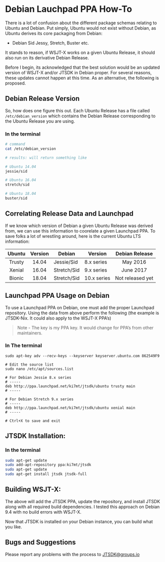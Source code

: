# Debian Lauchpad PPA How-To

There is a lot of confusion about the different package schemas relating to
Ubuntu and Debian. Put simply, Ubuntu would not exist without Debian, as Ubuntu
derives its core packaging from Debian:

* Debian Sid Jessy, Stretch, Buster etc.

It stands to reason, if WSJT-X works on a given Ubuntu Release, it should also
run on its derivative Debian Release.

Before I begin, its acknowledged that the best solution would be an updated
version of WSJT-X and/or JTSDK in Debian proper. For several reasons, these
updates cannot happen at this time. As an alternative, the following is proposed.

## Debian Release Version
So, how does one figure this out. Each Ubuntu Release has a file called
```/etc/debian_version``` which contains the Debian Release corresponding
to the Ubuntu Release you are using.

### In the terminal
```bash
# command
cat /etc/debian_version

# results: will return something like

# Ubuntu 14.04
jessie/sid

# Ubuntu 16.04
stretch/sid

# Ubuntu 18.04
buster/sid
```

## Correlating Release Data and Launchpad
If we know which version of Debian a given Ubuntu Release was derived from, we
can use this information to coorelate a given Launchpad PPA. To save folks
a lot of wrestling around, here is the current Ubuntu LTS information:

| Ubuntu    | Version  | Debian      | Version     | Debian Release   |
|:---------:|:--------:|------------ |-------------|:----------------:|
| Trusty    | 14.04    | Jessie/Sid  | 8.x series  | May 2016         |
| Xenial    | 16.04    | Stretch/Sid | 9.x series  | June 2017        |
| Bionic    | 18.04    | Stretch/Sid | 10.x series | Not released yet |

## Launchpad PPA Usage on Debian
To use a Launchpad PPA on Debian, one must add the proper Launchpad repository.
Using the data from above perform the following (the example is JTSDK-Nix. It could also apply to the WSJT-X PPA’s)

> Note - The key is my PPA key. It would change for PPA’s from other
maintainers.

### In The terminal
```shell
sudo apt-key adv --recv-keys --keyserver keyserver.ubuntu.com 862549F9

# Edit the source list
sudo nano /etc/apt/sources.list

# For Debian Jessie 8.x series
# -----
deb http://ppa.launchpad.net/ki7mt/jtsdk/ubuntu trusty main
# -----

# For Debian Stretch 9.x series
# -----
deb http://ppa.launchpad.net/ki7mt/jtsdk/ubuntu xenial main
# -----

# Ctrl+X to save and exit

```

## JTSDK Installation:

### In the terminal
```bash
sudo apt-get update
sudo add-apt-repository ppa:ki7mt/jtsdk
sudo apt-get update
sudo apt-get install jtsdk jtsdk-full
```

## Building WSJT-X:
The above will add the JTSDK PPA, update the repository, and install JTSDK
along with all required build dependencies. I tested this approach on Debian 9.4
with no build errors with WSJT-X.

Now that JTSDK is installed on your Debian instance, you can build what you like.

## Bugs and Suggestions
Please report any problems with the process to [JTSDK@groups.io](https://groups.io/g/JTSDK)